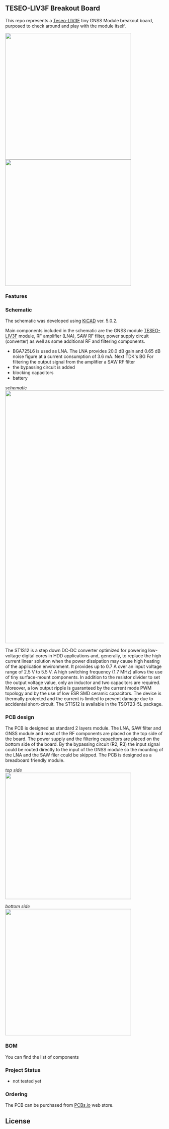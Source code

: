 ## TESEO-LIV3F Breakout Board

This repo represents a [Teseo-LIV3F](https://www.st.com/en/positioning/teseo-liv3f.html) tiny GNSS Module  breakout board, purposed to check around and play with the module itself.

<img width="400px" src="https://user-images.githubusercontent.com/15846193/63805964-d4523200-c91a-11e9-9adf-0ff3d9ac2a98.png" />
<img width="400px" src="https://user-images.githubusercontent.com/15846193/63806015-ec29b600-c91a-11e9-9ca8-fdc9a693bfe2.png" />

### Features



### Schematic

The schematic was developed using [KiCAD][ec3408c0] ver. 5.0.2.

Main components included in the schematic are the GNSS module [TESEO-LIV3F][e3990006] module, RF amplifier (LNA), SAW RF filter, power supply circuit (converter) as well as some additional RF and filtering components.

[ec3408c0]: http://kicad-pcb.org/ "KiCAD"
[e3990006]: https://www.st.com/en/positioning/teseo-liv3f.html "TESEO-LIV3F"




- BGA725L6 is used as LNA. The LNA provides 20.0 dB gain and 0.65 dB noise
figure at a current consumption of 3.6 mA. Next TDK's BG
For filtering the output signal from the amplifier a SAW RF filter
- the bypassing circuit is added
- blocking capacitors
- battery

_schematic_ <br />
<img width="800px" src="https://user-images.githubusercontent.com/15846193/63805748-66a60600-c91a-11e9-800a-514d694b7f79.png" />

The ST1S12 is a step down DC-DC converter optimized for powering low-voltage digital cores in HDD applications and, generally, to replace the high current linear solution when the power dissipation may cause high heating of the application environment. It provides up to 0.7 A over an input voltage range of 2.5 V to 5.5 V. A high switching frequency (1.7 MHz) allows the use of tiny surface-mount components. In addition to the resistor divider to set the output voltage value, only an inductor and two capacitors are required. Moreover, a low output ripple is guaranteed by the current mode PWM topology and by the use of low ESR SMD ceramic capacitors. The device is thermally protected and the current is limited to prevent damage due to accidental short-circuit. The ST1S12 is available in the TSOT23-5L package.

### PCB design

The PCB is designed as standard 2 layers module. The LNA, SAW filter and GNSS module and most of the RF components are placed on the top side of the board. The power supply and the filtering capacitors are placed on the bottom side of the board. By the bypassing circuit (R2, R3) the input signal could be routed directly to the input of the GNSS module so the mounting of the LNA and the SAW filer could be skipped. The PCB is designed as a breadboard friendly module.

_top side_ <br />
<img width="400px" src="https://user-images.githubusercontent.com/15846193/63806091-19766400-c91b-11e9-8c45-199750adbfcc.png" />

_bottom side_ <br />
<img width="400px" src="https://user-images.githubusercontent.com/15846193/63806137-36ab3280-c91b-11e9-9f75-7150b648044f.png" />

### BOM

You can find the list of components

### Project Status

- not tested yet

### Ordering

The PCB can be purchased from [PCBs.io](https://PCBs.io/share/zal7j) web store.

## License
